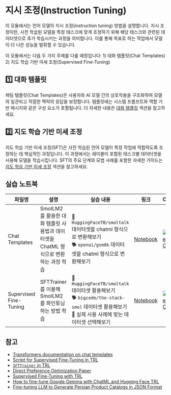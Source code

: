 # 지시 조정(Instruction Tuning)

이 모듈에서는 언어 모델의 지시 조정(instruction tuning) 방법을 설명합니다. 지시 조정이란, 사전 학습된 모델을 특정 태스크에 맞게 조정하기 위해 해당 태스크와 관련된 데이터셋으로 추가 학습시키는 과정을 의미합니다. 이를 통해 목표로 하는 작업에서 모델이 더 나은 성능을 발휘할 수 있습니다.

이 모듈에서는 다음 두 가지 주제를 다룰 예정입니다: 1) 대화 템플릿(Chat Templates) 2) 지도 학습 기반 미세 조정(Supervised Fine-Tuning)

## 1️⃣ 대화 템플릿

채팅 템플릿(Chat Templates)은 사용자와 AI 모델 간의 상호작용을 구조화하여 모델의 일관되고 적절한 맥락의 응답을 보장합니다. 템플릿에는 시스템 프롬프트와 역할 기반 메시지와 같은 구성 요소가 포함됩니다. 더 자세한 내용은 [대화 템플릿](./chat_templates.md) 섹션을 참고하세요.

## 2️⃣ 지도 학습 기반 미세 조정

지도 학습 기반 미세 조정(SFT)은 사전 학습된 언어 모델이 특정 작업에 적합하도록 조정하는 데 핵심적인 과정입니다. 이 과정에서는 레이블이 포함된 태스크별 데이터셋을 사용해 모델을 학습시킵니다. SFT의 주요 단계와 모범 사례를 포함한 자세한 가이드는 [지도 학습 기반 미세 조정](./supervised_fine_tuning.md) 섹션을 참고하세요.

## 실습 노트북
| 파일명 | 설명 | 실습 내용 | 링크 | Colab |
|-------|-------------|----------|------|-------|
| Chat Templates | SmolLM2를 활용한 대화 템플릿 사용법과 데이터셋을 ChatML 형식으로 변환하는 과정 학습 | 🐢 `HuggingFaceTB/smoltalk` 데이터셋을 chatml 형식으로 변환해보기 <br> 🐕 `openai/gsm8k` 데이터셋을 chatml 형식으로 변환해보기 | [Notebook](./notebooks/chat_templates_example.ipynb) | <a target="_blank" href="https://colab.research.google.com/github/huggingface/smol-course/blob/main/1_instruction_tuning/notebooks/chat_templates_example.ipynb"><img src="https://colab.research.google.com/assets/colab-badge.svg" alt="Open In Colab"/></a> |
| Supervised Fine-Tuning | SFTTrainer를 이용해 SmolLM2를 파인튜닝하는 방법 학습 | 🐢 `HuggingFaceTB/smoltalk` 데이터셋 활용해보기 <br>🐕 `bigcode/the-stack-smol` 데이터셋 활용해보기 <br>🦁 실제 사용 사례에 맞는 데이터셋 선택해보기 | [Notebook](./notebooks/sft_finetuning_example.ipynb) | <a target="_blank" href="https://colab.research.google.com/github/huggingface/smol-course/blob/main/1_instruction_tuning/notebooks/sft_finetuning_example.ipynb"><img src="https://colab.research.google.com/assets/colab-badge.svg" alt="Open In Colab"/></a> |
## 참고

- [Transformers documentation on chat templates](https://huggingface.co/docs/transformers/main/en/chat_templating)
- [Script for Supervised Fine-Tuning in TRL](https://github.com/huggingface/trl/blob/main/examples/scripts/sft.py)
- [`SFTTrainer` in TRL](https://huggingface.co/docs/trl/main/en/sft_trainer)
- [Direct Preference Optimization Paper](https://arxiv.org/abs/2305.18290)
- [Supervised Fine-Tuning with TRL](https://huggingface.co/docs/trl/main/en/tutorials/supervised_finetuning)
- [How to fine-tune Google Gemma with ChatML and Hugging Face TRL](https://www.philschmid.de/fine-tune-google-gemma)
- [Fine-tuning LLM to Generate Persian Product Catalogs in JSON Format](https://huggingface.co/learn/cookbook/en/fine_tuning_llm_to_generate_persian_product_catalogs_in_json_format)
